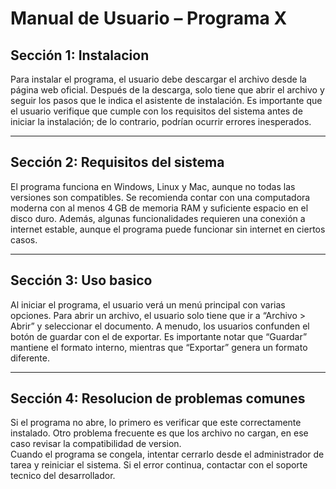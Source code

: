 # Manual de Usuario – Programa X  

## Sección 1: Instalacion  
Para instalar el programa, el usuario debe descargar el archivo desde la página web oficial. Después de la descarga, solo tiene que abrir el archivo y seguir los pasos que le indica el asistente de instalación.
Es importante que el usuario verifique que cumple con los requisitos del sistema antes de iniciar la instalación; de lo contrario, podrían ocurrir errores inesperados.

---

## Sección 2: Requisitos del sistema  
El programa funciona en Windows, Linux y Mac, aunque no todas las versiones son compatibles. Se recomienda contar con una computadora moderna con al menos 4 GB de memoria RAM y suficiente espacio en el disco duro.
Además, algunas funcionalidades requieren una conexión a internet estable, aunque el programa puede funcionar sin internet en ciertos casos.  

---

## Sección 3: Uso basico  
Al iniciar el programa, el usuario verá un menú principal con varias opciones. Para abrir un archivo, el usuario solo tiene que ir a “Archivo > Abrir” y seleccionar el documento.
A menudo, los usuarios confunden el botón de guardar con el de exportar. Es importante notar que “Guardar” mantiene el formato interno, mientras que “Exportar” genera un formato diferente. 

---

## Sección 4: Resolucion de problemas comunes  
Si el programa no abre, lo primero es verificar que este correctamente instalado. Otro problema frecuente es que los archivo no cargan, en ese caso revisar la compatibilidad de version.  
Cuando el programa se congela, intentar cerrarlo desde el administrador de tarea y reiniciar el sistema. Si el error continua, contactar con el soporte tecnico del desarrollador.  



